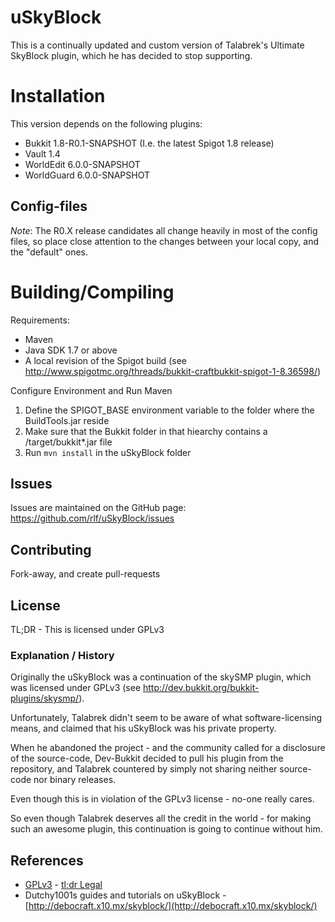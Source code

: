 # uSkyBlock

This is a continually updated and custom version of Talabrek's Ultimate SkyBlock plugin, which he has decided to stop supporting.

# Installation

This version depends on the following plugins:

* Bukkit 1.8-R0.1-SNAPSHOT (I.e. the latest Spigot 1.8 release)
* Vault 1.4
* WorldEdit 6.0.0-SNAPSHOT
* WorldGuard 6.0.0-SNAPSHOT

## Config-files

*Note*: The R0.X release candidates all change heavily in most of the config files, so place close attention to the changes between your local copy, and the "default" ones.

# Building/Compiling

Requirements:

* Maven
* Java SDK 1.7 or above
* A local revision of the Spigot build (see http://www.spigotmc.org/threads/bukkit-craftbukkit-spigot-1-8.36598/)

Configure Environment and Run Maven

1. Define the SPIGOT_BASE environment variable to the folder where the BuildTools.jar reside
2. Make sure that the Bukkit folder in that hiearchy contains a /target/bukkit*.jar file
3. Run `mvn install` in the uSkyBlock folder

## Issues

Issues are maintained on the GitHub page: https://github.com/rlf/uSkyBlock/issues

## Contributing

Fork-away, and create pull-requests

## License

TL;DR - This is licensed under GPLv3

### Explanation / History
Originally the uSkyBlock was a continuation of the skySMP plugin, which was licensed under GPLv3
(see http://dev.bukkit.org/bukkit-plugins/skysmp/).

Unfortunately, Talabrek didn't seem to be aware of what software-licensing means, and claimed that his uSkyBlock was his private property.

When he abandoned the project - and the community called for a disclosure of the source-code, Dev-Bukkit decided to pull his plugin from the repository, and Talabrek countered by simply not sharing neither source-code nor binary releases.

Even though this is in violation of the GPLv3 license - no-one really cares.

So even though Talabrek deserves all the credit in the world - for making such an awesome plugin, this continuation is going to continue without him.

## References

* [GPLv3](http://www.gnu.org/copyleft/gpl.html) - [tl;dr Legal](https://www.tldrlegal.com/l/gpl-3.0)
* Dutchy1001s guides and tutorials on uSkyBlock - [http://debocraft.x10.mx/skyblock/](http://debocraft.x10.mx/skyblock/)
